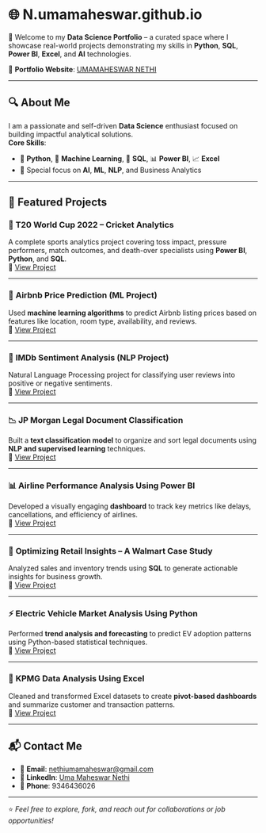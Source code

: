 # 🌐 N.umamaheswar.github.io

👋 Welcome to my **Data Science Portfolio** – a curated space where I showcase real-world projects demonstrating my skills in **Python**, **SQL**, **Power BI**, **Excel**, and **AI** technologies.

🔗 **Portfolio Website**: [UMAMAHESWAR NETHI](https://numamaheswar.github.io/N.umamaheswar.github.io/)

---

## 🔍 About Me
I am a passionate and self-driven **Data Science** enthusiast focused on building impactful analytical solutions.  
**Core Skills**:
- 🐍 **Python**, 🧠 **Machine Learning**, 🧮 **SQL**, 📊 **Power BI**, 📈 **Excel**
- 🤖 Special focus on **AI**, **ML**, **NLP**, and Business Analytics

---

## 📂 Featured Projects

### 🏏 **T20 World Cup 2022 – Cricket Analytics**
A complete sports analytics project covering toss impact, pressure performers, match outcomes, and death-over specialists using **Power BI**, **Python**, and **SQL**.  
🔗 [View Project](Project_T20_WorldCup_Analytics)

---

### 🤖 **Airbnb Price Prediction (ML Project)**
Used **machine learning algorithms** to predict Airbnb listing prices based on features like location, room type, availability, and reviews.  
🔗 [View Project](Project6_Airbnb_Price_Prediction)

---

### 💬 **IMDb Sentiment Analysis (NLP Project)**
Natural Language Processing project for classifying user reviews into positive or negative sentiments.  
🔗 [View Project](Project7_IMDb_Sentiment_Analysis)

---

### 📉 **JP Morgan Legal Document Classification**
Built a **text classification model** to organize and sort legal documents using **NLP and supervised learning** techniques.  
🔗 [View Project](Project1_JP_Morgan_Classification)

---

### 📊 **Airline Performance Analysis Using Power BI**
Developed a visually engaging **dashboard** to track key metrics like delays, cancellations, and efficiency of airlines.  
🔗 [View Project](Project3_Airline_Performance)

---

### 🛒 **Optimizing Retail Insights – A Walmart Case Study**
Analyzed sales and inventory trends using **SQL** to generate actionable insights for business growth.  
🔗 [View Project](Project4_Walmart_Insights)

---

### ⚡ **Electric Vehicle Market Analysis Using Python**
Performed **trend analysis and forecasting** to predict EV adoption patterns using Python-based statistical techniques.  
🔗 [View Project](Project5_EV_Market_Analysis)

---

### 📁 **KPMG Data Analysis Using Excel**
Cleaned and transformed Excel datasets to create **pivot-based dashboards** and summarize customer and transaction patterns.  
🔗 [View Project](Project2_KPMG_Data_Analysis)

---

## 📬 Contact Me

- 📧 **Email**: nethiumamaheswar@gmail.com  
- 💼 **LinkedIn**: [Uma Maheswar Nethi](https://www.linkedin.com/in/uma-maheswar-nethi-11b596195)  
- 📱 **Phone**: 9346436026  

---

⭐ *Feel free to explore, fork, and reach out for collaborations or job opportunities!*
